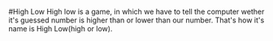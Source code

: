 #High Low
High low is a game, in which we have to tell the computer wether it's guessed number is higher than or lower than our number. That's how it's name is High Low(high or low).
